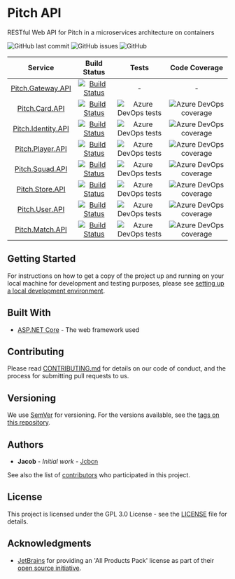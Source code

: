 # Pitch API
RESTful Web API for Pitch in a microservices architecture on containers

![GitHub last commit](https://img.shields.io/github/last-commit/pitch-game/pitch-api.svg)
![GitHub issues](https://img.shields.io/github/issues/pitch-game/pitch-api.svg)
![GitHub](https://img.shields.io/github/license/pitch-game/pitch-api.svg?color=brightgreen)

|    Service   |  Build Status  |    Tests   |   Code Coverage
|     :---:    |     :---:      |     :---:      |     :---:      |  
| [Pitch.Gateway.API](/src/api-gateway)   | [![Build Status](https://dev.azure.com/pitch-game/Pitch%20API/_apis/build/status/Pitch.Gateway.API?branchName=master)](https://dev.azure.com/pitch-game/Pitch%20API/_build/latest?definitionId=14&branchName=master) | - | -
| [Pitch.Card.API](/src/card)    | [![Build Status](https://dev.azure.com/pitch-game/Pitch%20API/_apis/build/status/Pitch.Card.API?branchName=master)](https://dev.azure.com/pitch-game/Pitch%20API/_build/latest?definitionId=17&branchName=master) |   ![Azure DevOps tests](https://img.shields.io/azure-devops/tests/pitch-game/Pitch%20API/17/master) | ![Azure DevOps coverage](https://img.shields.io/azure-devops/coverage/pitch-game/Pitch%20API/17/master)
| [Pitch.Identity.API](src/identity)  | [![Build Status](https://dev.azure.com/pitch-game/Pitch%20API/_apis/build/status/Pitch.Identity.API?branchName=master)](https://dev.azure.com/pitch-game/Pitch%20API/_build/latest?definitionId=16&branchName=master)    |   ![Azure DevOps tests](https://img.shields.io/azure-devops/tests/pitch-game/Pitch%20API/16/master) | ![Azure DevOps coverage](https://img.shields.io/azure-devops/coverage/pitch-game/Pitch%20API/16/master)
| [Pitch.Player.API](/src/player)     | [![Build Status](https://dev.azure.com/pitch-game/Pitch%20API/_apis/build/status/Pitch.Player.API?branchName=master)](https://dev.azure.com/pitch-game/Pitch%20API/_build/latest?definitionId=15&branchName=master) |   ![Azure DevOps tests](https://img.shields.io/azure-devops/tests/pitch-game/Pitch%20API/15/master) | ![Azure DevOps coverage](https://img.shields.io/azure-devops/coverage/pitch-game/Pitch%20API/15/master)
[Pitch.Squad.API](/src/squad)       | [![Build Status](https://dev.azure.com/pitch-game/Pitch%20API/_apis/build/status/Pitch.Squad.API?branchName=master)](https://dev.azure.com/pitch-game/Pitch%20API/_build/latest?definitionId=12&branchName=master) |   ![Azure DevOps tests](https://img.shields.io/azure-devops/tests/pitch-game/Pitch%20API/12/master) | ![Azure DevOps coverage](https://img.shields.io/azure-devops/coverage/pitch-game/Pitch%20API/12/master)
|  [Pitch.Store.API](/src/store)     | [![Build Status](https://dev.azure.com/pitch-game/Pitch%20API/_apis/build/status/Pitch.Store.API?branchName=master)](https://dev.azure.com/pitch-game/Pitch%20API/_build/latest?definitionId=13&branchName=master) |   ![Azure DevOps tests](https://img.shields.io/azure-devops/tests/pitch-game/Pitch%20API/13/master) | ![Azure DevOps coverage](https://img.shields.io/azure-devops/coverage/pitch-game/Pitch%20API/13/master)
| [Pitch.User.API](/src/user)        | [![Build Status](https://dev.azure.com/pitch-game/Pitch%20API/_apis/build/status/Pitch.User.API?branchName=master)](https://dev.azure.com/pitch-game/Pitch%20API/_build/latest?definitionId=18&branchName=master)  |   ![Azure DevOps tests](https://img.shields.io/azure-devops/tests/pitch-game/Pitch%20API/18/master) | ![Azure DevOps coverage](https://img.shields.io/azure-devops/coverage/pitch-game/Pitch%20API/18/master)
| [Pitch.Match.API](/src/match)       | [![Build Status](https://dev.azure.com/pitch-game/Pitch%20API/_apis/build/status/Pitch.Match.API?branchName=master)](https://dev.azure.com/pitch-game/Pitch%20API/_build/latest?definitionId=11&branchName=master) |   ![Azure DevOps tests](https://img.shields.io/azure-devops/tests/pitch-game/Pitch%20API/11/master) | ![Azure DevOps coverage](https://img.shields.io/azure-devops/coverage/pitch-game/Pitch%20API/11/master)

## Getting Started

For instructions on how to get a copy of the project up and running on your local machine for development and testing purposes, please see [setting up a local development environment](https://pitch-game.github.io/pitch-docs/setting-up-a-local-environment).

## Built With

* [ASP.NET Core](https://docs.microsoft.com/en-us/aspnet/core/?view=aspnetcore-3.1) - The web framework used

## Contributing

Please read [CONTRIBUTING.md](CONTRIBUTING.md) for details on our code of conduct, and the process for submitting pull requests to us.

## Versioning

We use [SemVer](http://semver.org/) for versioning. For the versions available, see the [tags on this repository](/tags).

## Authors

* **Jacob** - *Initial work* - [Jcbcn](https://github.com/jcbcn)

See also the list of [contributors](../../graphs/contributors) who participated in this project.

## License

This project is licensed under the GPL 3.0 License - see the [LICENSE](LICENSE) file for details.

## Acknowledgments

* [JetBrains](https://www.jetbrains.com/) for providing an 'All Products Pack' license as part of their [open source initiative](https://www.jetbrains.com/opensource/).
